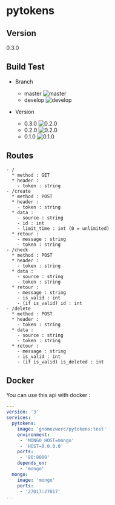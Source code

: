 # pytokens

## Version

0.3.0

## Build Test

- Branch
  * master ![master](https://travis-ci.org/GnomeZworc/pytokens.svg?branch=master)
  * develop ![develop](https://travis-ci.org/GnomeZworc/pytokens.svg?branch=develop)

- Version
  * 0.3.0 ![0.2.0](https://travis-ci.org/GnomeZworc/pytokens.svg?branch=0.3.0)
  * 0.2.0 ![0.2.0](https://travis-ci.org/GnomeZworc/pytokens.svg?branch=0.2.0)
  * 0.1.0 ![0.1.0](https://travis-ci.org/GnomeZworc/pytokens.svg?branch=0.1.0)

## Routes

```
- /
  * method : GET
  * header :
    - token : string
- /create
  * method : POST
  * header :
    - token : string
  * data :
    - source : string
    - id : int
    - limit_time : int (0 = unlimited)
  * retour :
    - message : string
    - token : string
- /check
  * method : POST
  * header :
    - token : string
  * data :
    - source : string
    - token : string
  * retour :
    - message : string
    - is_valid : int
    - (if is_valid) id : int
- /delete
  * method : POST
  * header :
    - token : string
  * data :
    - source : string
    - token : string
  * retour :
    - message : string
    - is_valid : int
    - (if is_valid) is_deleted : int
```

## Docker

You can use this api with docker :

```yml
---
version: '3'
services:
  pytokens:
    image: 'gnomezworc/pytokens:test'
    environment:
     - 'MONGO_HOST=mongo'
     - 'HOST=0.0.0.0'
    ports:
     - '80:8000'
    depends_on:
     - 'mongo'
  mongo:
    image: 'mongo'
    ports:
     - '27017:27017'
...
```
